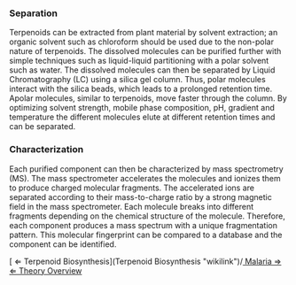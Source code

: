 ### Separation

Terpenoids can be extracted from plant material by solvent extraction;
an organic solvent such as chloroform should be used due to the
non-polar nature of terpenoids. The dissolved molecules can be purified
further with simple techniques such as liquid-liquid partitioning with a
polar solvent such as water. The dissolved molecules can then be
separated by Liquid Chromatography (LC) using a silica gel column. Thus,
polar molecules interact with the silica beads, which leads to a
prolonged retention time. Apolar molecules, similar to terpenoids, move
faster through the column. By optimizing solvent strength, mobile phase
composition, pH, gradient and temperature the different molecules elute
at different retention times and can be separated.

### Characterization

Each purified component can then be characterized by mass spectrometry
(MS). The mass spectrometer accelerates the molecules and ionizes them
to produce charged molecular fragments. The accelerated ions are
separated according to their mass-to-charge ratio by a strong magnetic
field in the mass spectrometer. Each molecule breaks into different
fragments depending on the chemical structure of the molecule.
Therefore, each component produces a mass spectrum with a unique
fragmentation pattern. This molecular fingerprint can be compared to a
database and the component can be identified.

[ ⇐ Terpenoid Biosynthesis](Terpenoid Biosynthesis "wikilink")/[ Malaria
⇒ ](Malaria "wikilink")\
[ ⇐ Theory Overview](PlantLab "wikilink")

